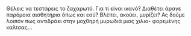 Θέλεις να τεστάρεις το ζαχαρωτό. Για τί είναι ικανό? Διαθέτει 
άραγε παρόμοια αισθητήρια όπως και εσύ? Βλέπει, ακούει, μυρίζει? 
Ας δούμε λοιπόν πως αντιδράει στην μοχθηρή μυρωδιά μιας χιλιο-
φορεμένης καλτσας...

